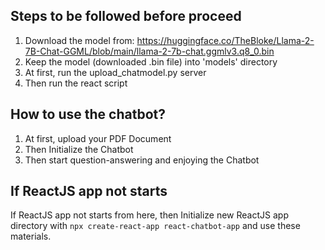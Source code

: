 ## Steps to be followed before proceed

1. Download the model from: https://huggingface.co/TheBloke/Llama-2-7B-Chat-GGML/blob/main/llama-2-7b-chat.ggmlv3.q8_0.bin
2. Keep the model (downloaded .bin file) into 'models' directory
3. At first, run the upload_chatmodel.py server
4. Then run the react script

## How to use the chatbot?

1. At first, upload your PDF Document
2. Then Initialize the Chatbot
3. Then start question-answering and enjoying the Chatbot

## If ReactJS app not starts

If ReactJS app not starts from here, then Initialize new ReactJS app directory with `npx create-react-app react-chatbot-app` and use these materials.
